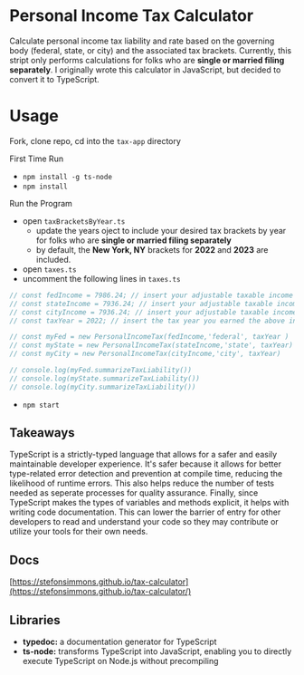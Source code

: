 # Personal Income Tax Calculator
Calculate personal income tax liability and rate based on the governing body (federal, state, or city) and the associated tax brackets. Currently, this stript only performs calculations for folks who are **single or married filing separately**.
I originally wrote this calculator in JavaScript, but decided to convert it to TypeScript.

# Usage
Fork, clone repo, cd into the `tax-app` directory

First Time Run
- `npm install -g ts-node`
- `npm install`

Run the Program
- open `taxBracketsByYear.ts`
  - update the years oject to include your desired tax brackets by year for folks who are **single or married filing separately**
  - by default, the **New York, NY** brackets for **2022** and **2023** are included.
- open `taxes.ts`
- uncomment the following lines in `taxes.ts`


```js
// const fedIncome = 7986.24; // insert your adjustable taxable income for federal
// const stateIncome = 7936.24; // insert your adjustable taxable income for state
// const cityIncome = 7936.24; // insert your adjustable taxable income for city
// const taxYear = 2022; // insert the tax year you earned the above income

// const myFed = new PersonalIncomeTax(fedIncome,'federal', taxYear )
// const myState = new PersonalIncomeTax(stateIncome,'state', taxYear)
// const myCity = new PersonalIncomeTax(cityIncome,'city', taxYear)

// console.log(myFed.summarizeTaxLiability())
// console.log(myState.summarizeTaxLiability())
// console.log(myCity.summarizeTaxLiability())
```

- `npm start`

## Takeaways
TypeScript is a strictly-typed language that allows for a safer and easily maintainable developer experience. It's safer because it allows for better type-related error detection and prevention at compile time, reducing the likelihood of runtime errors. This also helps reduce the number of tests needed as seperate processes for quality assurance. Finally, since TypeScript makes the types of variables and methods explicit, it helps with writing code documentation. This can lower the barrier of entry for other developers to read and understand your code so they may contribute or utilize your tools for their own needs.

## Docs
[https://stefonsimmons.github.io/tax-calculator](https://stefonsimmons.github.io/tax-calculator/)


## Libraries
- **typedoc:** a documentation generator for TypeScript 
- **ts-node:** transforms TypeScript into JavaScript, enabling you to directly execute TypeScript on Node.js without precompiling 
